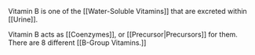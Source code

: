 Vitamin B is one of the [[Water-Soluble Vitamins]] that are excreted within [[Urine]].

Vitamin B acts as [[Coenzymes]], or [[Precursor|Precursors]] for them. There are 8 different [[B-Group Vitamins.]]